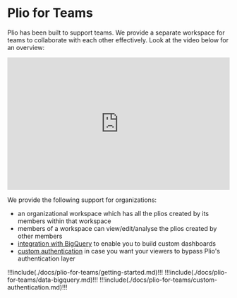 # Plio for Teams

Plio has been built to support teams. We provide a separate workspace for teams to collaborate with each other effectively. Look at the video below for an overview:

<iframe width="100%" height="300" src="https://www.youtube.com/embed/tH_YvHCeQdU?list=PL3U0Jqw-piJgw2hSpuAZym4K1_Tb0RTRV" title="YouTube video player" frameborder="0" allow="accelerometer; autoplay; clipboard-write; encrypted-media; gyroscope; picture-in-picture" allowfullscreen></iframe>

We provide the following support for organizations:
-  an organizational workspace which has all the plios created by its members within that workspace
-  members of a workspace can view/edit/analyse the plios created by other members
-  [integration with BigQuery](#data-analysis-using-bigquery) to enable you to build custom dashboards
-  [custom authentication](#custom-authentication) in case you want your viewers to bypass Plio's authentication layer

!!!include(./docs/plio-for-teams/getting-started.md)!!!
!!!include(./docs/plio-for-teams/data-bigquery.md)!!!
!!!include(./docs/plio-for-teams/custom-authentication.md)!!!